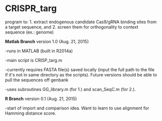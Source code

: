 # CRISPR_targ

program to: 1. extract endogenous candidate Cas9/gRNA binding sites from a target sequence, and 2. screen them for orthogonality to context sequence (ex.: genome) 

**Matlab Branch**
version 1.0 (Aug. 21, 2015) 

-runs in MATLAB (built in R2014a)

-main script is CRISP_targ.m

-currently requires FASTA file(s) saved locally (input the full path to the file if it's not in same directory as the scripts). Future versions should be able to pull the sequences off genbank

-uses subroutines GG_library.m  (for 1.) and scan_SeqC.m (for 2.). 


**R Branch**
version 0.1 (Aug. 21, 2015) 

-start of import and comparison idea. Want to learn to use alignment for Hamming distance score.

